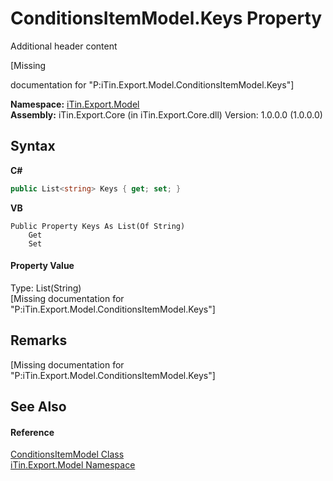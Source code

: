 # ConditionsItemModel.Keys Property 
Additional header content 

\[Missing <summary> documentation for "P:iTin.Export.Model.ConditionsItemModel.Keys"\]

**Namespace:**&nbsp;<a href="N_iTin_Export_Model">iTin.Export.Model</a><br />**Assembly:**&nbsp;iTin.Export.Core (in iTin.Export.Core.dll) Version: 1.0.0.0 (1.0.0.0)

## Syntax

**C#**<br />
``` C#
public List<string> Keys { get; set; }
```

**VB**<br />
``` VB
Public Property Keys As List(Of String)
	Get
	Set
```


#### Property Value
Type: List(String)<br />\[Missing <value> documentation for "P:iTin.Export.Model.ConditionsItemModel.Keys"\]

## Remarks
\[Missing <remarks> documentation for "P:iTin.Export.Model.ConditionsItemModel.Keys"\]

## See Also


#### Reference
<a href="T_iTin_Export_Model_ConditionsItemModel">ConditionsItemModel Class</a><br /><a href="N_iTin_Export_Model">iTin.Export.Model Namespace</a><br />